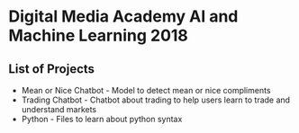 # Digital Media Academy AI and Machine Learning 2018
## List of Projects
* Mean or Nice Chatbot - Model to detect mean or nice compliments
* Trading Chatbot - Chatbot about trading to help users learn to trade and understand markets
* Python - Files to learn about python syntax
